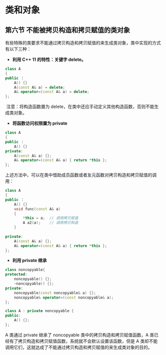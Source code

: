 # 类和对象

## 第六节 不能被拷贝构造和拷贝赋值的类对象

有些特殊的类要求不能通过拷贝构造和拷贝赋值的来生成类对象，类中实现的方式有以下三种：

- **利用 C++ 11 的特性：关键字 delete。**

```cpp
class A
{
public ：
    A() {}	
    A(const A& a) = delete;
    A& operator=(const A& a) = delete;
};
```

​	注意：将构造函数置为 delete，在类中还应手动定义其他构造函数，否则不能生成类对象。

- **将函数访问权限置为 private** 

```cpp
class A
{
public ：
    A() {}	
private:    
    A(const A& a) {};
    A& operator=(const A& a) { return *this };
};
```

上述方法中，可以在类中借助成员函数或者友元函数对拷贝构造和拷贝赋值的调用：

```c++
class A
{
public ：
    A() {}
    void func(const A& a)
    {
        *this = a;	// 调用拷贝赋值
        A a2(a);	// 调用拷贝构造
    }
    
private:    
    A(const A& a) {};
    A& operator=(const A& a) { return *this };
};
```

- **利用 private 继承**

```cpp
class noncopyable{
protected:
    noncopyable() {};
    ~noncopyable() {};
private:
    noncopyable(const noncopyable& a) {};
    noncopyable& operator=(const noncopyable& a);
};

class A : private noncopyable {
public:
    A() {};
};
```

A 类通过 private 继承了 noncopyable 类中的拷贝构造和拷贝赋值函数，A 类已经有了拷贝构造和拷贝赋值函数，系统就不会默认设置该函数，但是 A 类却不能调用它们，这就达成了不能通过拷贝构造和拷贝赋值的来生成类对象的目的。